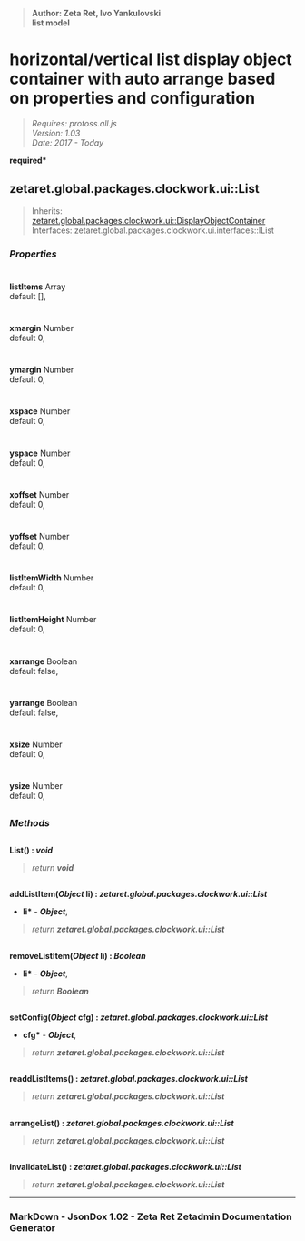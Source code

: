 > __Author: Zeta Ret, Ivo Yankulovski__  
> __list model__  
# horizontal/vertical list display object container with auto arrange based on properties and configuration  
> *Requires: protoss.all.js*  
> *Version: 1.03*  
> *Date: 2017 - Today*  

__required*__

## zetaret.global.packages.clockwork.ui::List  
> Inherits: [zetaret.global.packages.clockwork.ui::DisplayObjectContainer](List.md)  
> Interfaces: zetaret.global.packages.clockwork.ui.interfaces::IList  

### *Properties*  

#
__listItems__ Array  
default [],   

#
__xmargin__ Number  
default 0,   

#
__ymargin__ Number  
default 0,   

#
__xspace__ Number  
default 0,   

#
__yspace__ Number  
default 0,   

#
__xoffset__ Number  
default 0,   

#
__yoffset__ Number  
default 0,   

#
__listItemWidth__ Number  
default 0,   

#
__listItemHeight__ Number  
default 0,   

#
__xarrange__ Boolean  
default false,   

#
__yarrange__ Boolean  
default false,   

#
__xsize__ Number  
default 0,   

#
__ysize__ Number  
default 0,   


##
### *Methods*  

##
__List() : *void*__  
  
> *return __void__*  

##
__addListItem(*Object* li) : *zetaret.global.packages.clockwork.ui::List*__  
  
- __li*__ - __*Object*__,   
> *return __zetaret.global.packages.clockwork.ui::List__*  

##
__removeListItem(*Object* li) : *Boolean*__  
  
- __li*__ - __*Object*__,   
> *return __Boolean__*  

##
__setConfig(*Object* cfg) : *zetaret.global.packages.clockwork.ui::List*__  
  
- __cfg*__ - __*Object*__,   
> *return __zetaret.global.packages.clockwork.ui::List__*  

##
__readdListItems() : *zetaret.global.packages.clockwork.ui::List*__  
  
> *return __zetaret.global.packages.clockwork.ui::List__*  

##
__arrangeList() : *zetaret.global.packages.clockwork.ui::List*__  
  
> *return __zetaret.global.packages.clockwork.ui::List__*  

##
__invalidateList() : *zetaret.global.packages.clockwork.ui::List*__  
  
> *return __zetaret.global.packages.clockwork.ui::List__*  

---
### MarkDown - JsonDox 1.02 - Zeta Ret Zetadmin Documentation Generator
